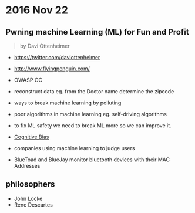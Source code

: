 # 2016 Nov 22

## Pwning machine Learning (ML) for Fun and Profit

> by Davi Ottenheimer

- https://twitter.com/daviottenheimer
- http://www.flyingpenguin.com/
- OWASP OC

- reconstruct data eg. from the Doctor name determine the zipcode
- ways to break machine learning by polluting
- poor algorithms in machine learning eg. self-driving algorithms
- to fix ML safety we need to break ML more so we can improve it.
- [Cognitive Bias](https://en.wikipedia.org/wiki/Cognitive_bias)
- companies using machine learning to judge users

- BlueToad and BlueJay monitor bluetooth devices with their MAC Addresses

## philosophers
- John Locke
- Rene Descartes

